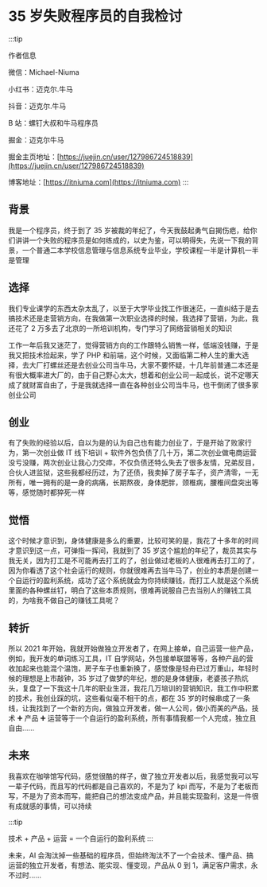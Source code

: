 # 35 岁失败程序员的自我检讨

:::tip

作者信息

微信：Michael-Niuma

小红书：迈克尔.牛马

抖音：迈克尔.牛马

B 站：螺钉大叔和牛马程序员

掘金：迈克尔牛马

掘金主页地址：[https://juejin.cn/user/127986724518839](https://juejin.cn/user/127986724518839)

博客地址：[https://itniuma.com](https://itniuma.com)
:::

## 背景

我是一个程序员，终于到了 35 岁被裁的年纪了，今天我鼓起勇气自揭伤疤，给你们讲讲一个失败的程序员是如何练成的，以史为鉴，可以明得失，先说一下我的背景，一个普通二本学校信息管理与信息系统专业毕业，学校课程一半是计算机一半是管理

## 选择

我们专业课学的东西太杂太乱了，以至于大学毕业找工作很迷茫，一直纠结于是去搞技术还是走营销方向，在我做第一次职业选择的时候，我选择了营销，为此，我还花了 2 万多去了北京的一所培训机构，专门学习了网络营销相关的知识

工作一年后我又迷茫了，觉得营销方向的工作跟特么销售一样，低端没钱赚，于是我又把技术捡起来，学了 PHP 和前端，这个时候，又面临第二种人生的重大选择，去大厂打螺丝还是去创业公司当牛马，大家不要怀疑，十几年前普通二本还是有很大概率进大厂的，由于自己野心太大，想着和创业公司一起成长，说不定哪天成了就财富自由了，于是我就选择一直在各种创业公司当牛马，也干倒闭了很多家创业公司

## 创业

有了失败的经验以后，自以为是的认为自己也有能力创业了，于是开始了败家行为，第一次创业做 IT 线下培训 + 软件外包负债了几十万，第二次创业做电商运营没亏没赚，两次创业让我心力交瘁，不仅负债还特么失去了很多友情，兄弟反目，合伙人进监狱，这些我都经历过，为了还债，我卖掉了房子车子，资产清零，一无所有，唯一拥有的是一身的病痛，长期熬夜，身体肥胖，颈椎病，腰椎间盘突出等等，感觉随时都猝死一样

## 觉悟

这个时候才意识到，身体健康是多么的重要，比较可笑的是，我花了十多年的时间才意识到这一点，可弹指一挥间，我就到了 35 岁这个尴尬的年纪了，裁员其实与我无关，因为打工是不可能再去打工的了，创业做过老板的人很难再去打工的了，因为你看透了这个社会运行的规则，你就很难再去当牛马了，创业的本质是创建一个自运行的盈利系统，成功了这个系统就会为你持续赚钱，而打工人就是这个系统里面的各种螺丝钉，明白了这些本质规则，很难再说服自己去当别人的赚钱工具的，为啥我不做自己的赚钱工具呢？

## 转折

所以 2021 年开始，我就开始做独立开发者了，在网上接单，自己运营一些产品，例如，我开发的单词练习工具，IT 自学网站，外包接单联盟等等，各种产品的营收加起来也能混个温饱，房子车子也重新换了，感觉像是轻舟已过万重山，年轻时候的理想是上市敲钟，35 岁过了做梦的年纪，想的是身体健康，老婆孩子热炕头，复盘了一下我这十几年的职业生涯，我花几万培训的营销知识，我工作中积累的技术，我创业踩的坑，这些看似毫不相干的点，都在 35 岁的时候串成了一条线，让我找到了一个新的方向，做独立开发者，做一人公司，做小而美的产品，技术 ➕ 产品 ➕ 运营等于一个自运行的盈利系统，所有事情我都一个人完成，独立且自由......

## 未来

我喜欢在咖啡馆写代码，感觉很酷的样子，做了独立开发者以后，我感觉我可以写一辈子代码，而且写的代码都是自己喜欢的，不是为了 kpi 而写，不是为了老板而写，不是为了资本而写，能把自己的想法变成产品，并且能实现盈利，这是一件很有成就感的事情，可以持续

:::tip

技术 + 产品 + 运营 = 一个自运行的盈利系统
:::

未来，AI 会淘汰掉一些基础的程序员，但始终淘汰不了一个会技术、懂产品、搞运营的独立开发者，有想法、能实现、懂变现，产品从 0 到 1，满足客户需求，永不过时......
